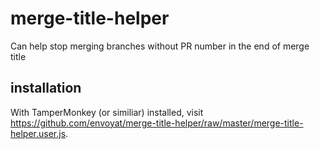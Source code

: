 # merge-title-helper
Can help stop merging branches without PR number in the end of merge title


## installation

With TamperMonkey (or similiar) installed, visit <https://github.com/envoyat/merge-title-helper/raw/master/merge-title-helper.user.js>.

